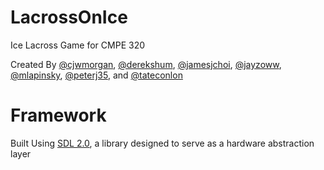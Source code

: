 # LacrossOnIce
Ice Lacross Game for CMPE 320

Created By [@cjwmorgan](https://github.com/cjwmorgan), [@derekshum](https://github.com/derekshum), [@jamesjchoi](https://github.com/jamesjchoi), [@jayzoww](https://github.com/jayzoww), [@mlapinsky](https://github.com/mlapinsky), [@peterj35](https://github.com/peterj35), and [@tateconlon](https://github.com/tateconlon)

# Framework
Built Using [SDL 2.0](https://www.libsdl.org/), a library designed to serve as a hardware abstraction layer
